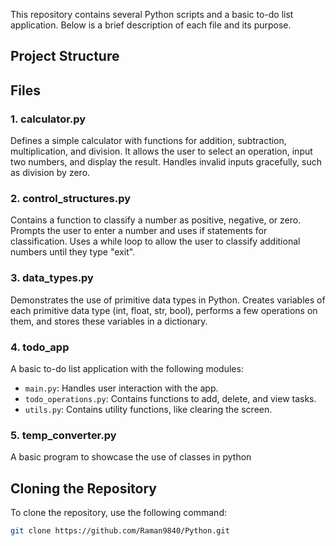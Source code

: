 This repository contains several Python scripts and a basic to-do list application. Below is a brief description of each file and its purpose.
## Project Structure

## Files

### 1. calculator.py

Defines a simple calculator with functions for addition, subtraction, multiplication, and division. It allows the user to select an operation, input two numbers, and display the result. Handles invalid inputs gracefully, such as division by zero.

### 2. control_structures.py

Contains a function to classify a number as positive, negative, or zero. Prompts the user to enter a number and uses if statements for classification. Uses a while loop to allow the user to classify additional numbers until they type "exit".

### 3. data_types.py

Demonstrates the use of primitive data types in Python. Creates variables of each primitive data type (int, float, str, bool), performs a few operations on them, and stores these variables in a dictionary.

### 4. todo_app

A basic to-do list application with the following modules:
- `main.py`: Handles user interaction with the app.
- `todo_operations.py`: Contains functions to add, delete, and view tasks.
- `utils.py`: Contains utility functions, like clearing the screen.

### 5. temp_converter.py
A basic program to showcase the use of classes in python

## Cloning the Repository

To clone the repository, use the following command:

```sh
git clone https://github.com/Raman9840/Python.git


```



